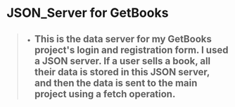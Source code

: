 # JSON_Server for GetBooks

> - ## This is the data server for my GetBooks project's login and registration form. I used a JSON server. If a user sells a book, all their data is stored in this JSON server, and then the data is sent to the main project using a fetch operation.



